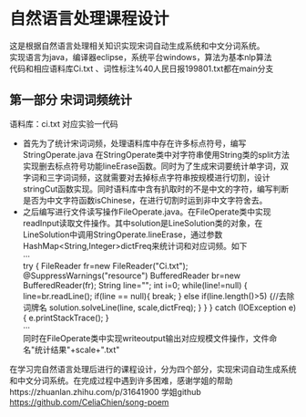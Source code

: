 # 自然语言处理课程设计
  这是根据自然语言处理相关知识实现宋词自动生成系统和中文分词系统。  
  实现语言为java，编译器eclipse，系统平台windows，算法为基本nlp算法  
  代码和相应语料库Ci.txt 、词性标注%40人民日报199801.txt都在main分支

## 第一部分 宋词词频统计
  语料库：ci.txt 对应实验一代码  
  * 首先为了统计宋词词频，处理语料库中存在许多标点符号，编写StringOperate.java 在StringOperate类中对字符串使用String类的split方法实现删去标点符号功能lineErase函数。同时为了生成宋词要统计单字词，双字词和三字词词频，这就需要对去掉标点字符串按规模进行切割，设计stringCut函数实现。同时语料库中含有扒取时的不是中文的字符，编写判断是否为中文字符函数isChinese，在进行切割时运到非中文字符舍去。  
  * 之后编写进行文件读写操作FileOperate.java。在FileOperate类中实现readInput读取文件操作。其中solution是LineSolution类的对象，在LineSolution中调用StringOperate.lineErase，通过参数HashMap<String,Integer>dictFreq来统计词和对应词频。如下    
···  
try {
			FileReader fr=new FileReader("Ci.txt");
			@SuppressWarnings("resource")
			BufferedReader br=new BufferedReader(fr);
			String line="";
			int i=0;
			while(line!=null) {
				line=br.readLine();
				if(line == null){
        			break;
        			}
        	    else if(line.length()>5) {//去除词牌名
        	    	solution.solveLine(line, scale,dictFreq);
        	    }
			}
		} catch (IOException e) {
			e.printStackTrace();
		}    
···  
同时在FileOperate类中实现writeoutput输出对应规模文件操作，文件命名"统计结果"+scale+".txt"
  
  在学习完自然语言处理后进行的课程设计，分为四个部分，实现宋词自动生成系统和中文分词系统。在完成过程中遇到许多困难，感谢学姐的帮助https://zhuanlan.zhihu.com/p/31641900 学姐github https://github.com/CeliaChien/song-poem
